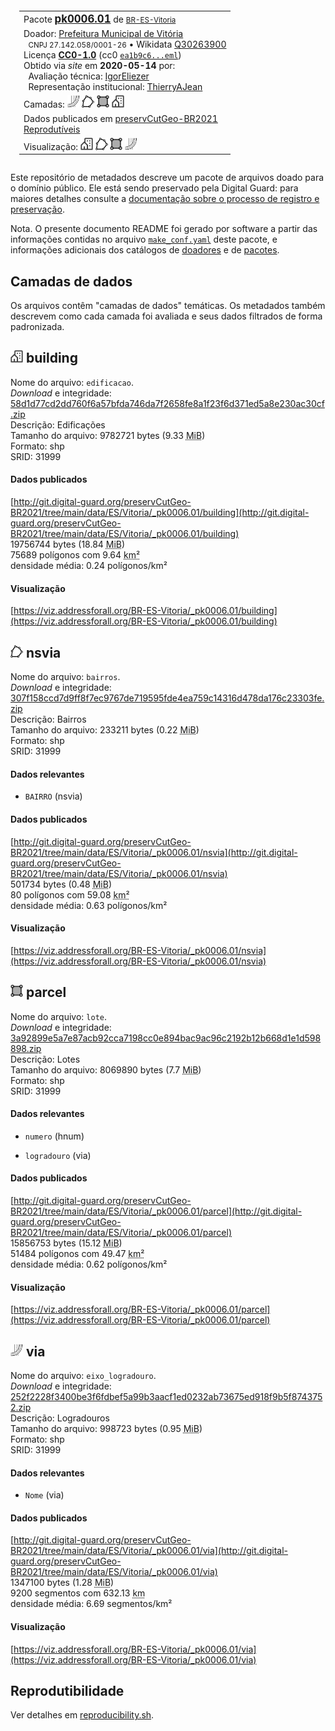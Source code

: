 <aside>
<table align="right" style="padding: 1em">
<tr><td>Pacote <a target="_git" title="link canônico para o git deste pacote" href="http://git.digital-guard.org/preserv-BR/blob/main/data/ES/Vitoria/_pk0006.01"><big><b>pk0006.01</b></big></a> de <small><a target="_osmcodes" title="Jurisdição" href="https://osm.codes/BR-ES-Vitoria">BR-ES-Vitoria</a></small>
</td></tr>
<tr><td>
Doador: <a rel="external" target="_doador" href="https://www.vitoria.es.gov.br/">Prefeitura Municipal de Vitória</a>
<br/>&nbsp; <small>CNPJ 27.142.058/0001-26</small> • Wikidata <a rel="external" target="_doador" title="link descritor Wikidata do doador" href="https://www.wikidata.org/wiki/Q30263900">Q30263900</a></small><br/>
Licença <a rel="external" target="_doador" href="https://creativecommons.org/publicdomain/zero/1.0/"><b>CC0-1.0</b></a> (cc0 <a title="SHA256 ea1b9c60680466bc015231fa9438a64704ecb3bd24875b47af3736eace3e9b44.eml" href="http://dl.digital-guard.org/ea1b9c60680466bc015231fa9438a64704ecb3bd24875b47af3736eace3e9b44.eml"><code>ea1b9c6...eml</code></a>)<br/>
Obtido via <i>site</i> em <b>2020-05-14</b> por:
<br/>&nbsp; Avaliação técnica: <a rel="external" target="_gitPerson" title="usuário Git" href="https://github.com/IgorEliezer">IgorEliezer</a>
<br/>&nbsp; Representação institucional: <a rel="external" target="_gitPerson" title="usuário Git" href="https://github.com/ThierryAJean">ThierryAJean</a><br/>
</td></tr>
<tr><td>Camadas: <a title="via" href="#-via"><img src="https://raw.githubusercontent.com/digital-guard/preserv/main/docs/assets/layerIcon-via.png" alt="via" width="20"/></a> <a title="nsvia" href="#-nsvia"><img src="https://raw.githubusercontent.com/digital-guard/preserv/main/docs/assets/layerIcon-nsvia.png" alt="nsvia" width="20"/></a> <a title="parcel" href="#-parcel"><img src="https://raw.githubusercontent.com/digital-guard/preserv/main/docs/assets/layerIcon-parcel.png" alt="parcel" width="20"/></a> <a title="building" href="#-building"><img src="https://raw.githubusercontent.com/digital-guard/preserv/main/docs/assets/layerIcon-building.png" alt="building" width="20"/></a> </td></tr>
<tr><td>Dados publicados em <a href="http://git.digital-guard.org/preservCutGeo-BR2021/tree/main/data/ES/Vitoria/_pk0006.01">preservCutGeo-BR2021</a><br/><a href="#reprodutibilidade">Reprodutíveis</a></td></tr>
<tr><td>Visualização: <a title="building" href="https://viz.addressforall.org/BR-ES-Vitoria/_pk0006.01/building"><img src="https://raw.githubusercontent.com/digital-guard/preserv/main/docs/assets/layerIcon-building.png" alt="building" width="20"/></a> <a title="nsvia" href="https://viz.addressforall.org/BR-ES-Vitoria/_pk0006.01/nsvia"><img src="https://raw.githubusercontent.com/digital-guard/preserv/main/docs/assets/layerIcon-nsvia.png" alt="nsvia" width="20"/></a> <a title="parcel" href="https://viz.addressforall.org/BR-ES-Vitoria/_pk0006.01/parcel"><img src="https://raw.githubusercontent.com/digital-guard/preserv/main/docs/assets/layerIcon-parcel.png" alt="parcel" width="20"/></a> <a title="via" href="https://viz.addressforall.org/BR-ES-Vitoria/_pk0006.01/via"><img src="https://raw.githubusercontent.com/digital-guard/preserv/main/docs/assets/layerIcon-via.png" alt="via" width="20"/></a> </td></tr>
</table>
</aside>

<section>

Este repositório de metadados descreve um pacote de arquivos doado para o domínio público. Ele está sendo preservado pela Digital Guard: para maiores detalhes consulte a [documentação sobre o processo de registro e preservação](https://wiki.addressforall.org/doc/Documentação_Digital-guard).

Nota. O presente documento README foi gerado por software a partir das informações contidas no arquivo [`make_conf.yaml`](http://git.digital-guard.org/preserv-BR/blob/main/data/ES/Vitoria/_pk0006.01/make_conf.yaml) deste pacote, e informações adicionais dos catálogos de [doadores](https://git.digital-guard.org/preserv-BR/blob/main/data/donor.csv) e de [pacotes](https://git.digital-guard.org/preserv-BR/blob/main/data/donatedPack.csv).

# Camadas de dados

Os arquivos contêm "camadas de dados" temáticas. Os metadados também descrevem como cada camada foi avaliada e seus dados filtrados de forma padronizada.

## <img src="https://raw.githubusercontent.com/digital-guard/preserv/main/docs/assets/layerIcon-building.png" alt="building" width="20"/> building

Nome do arquivo: `edificacao`.<br/>*Download* e integridade: [58d1d77cd2dd760f6a57bfda746da7f2658fe8a1f23f6d371ed5a8e230ac30cf.zip](http://dl.digital-guard.org/58d1d77cd2dd760f6a57bfda746da7f2658fe8a1f23f6d371ed5a8e230ac30cf.zip)<br/>Descrição: Edificações<br/>Tamanho do arquivo: 9782721 bytes (9.33 <abbr title="mebibyte">MiB</abbr>)<br/>Formato: shp<br/>SRID: 31999

#### Dados publicados
[http://git.digital-guard.org/preservCutGeo-BR2021/tree/main/data/ES/Vitoria/_pk0006.01/building](http://git.digital-guard.org/preservCutGeo-BR2021/tree/main/data/ES/Vitoria/_pk0006.01/building)<br/>19756744 bytes (18.84 <abbr title="mebibyte">MiB</abbr>)<br/>75689 polígonos com 9.64 <abbr title="quilômetros quadrados">km²</abbr><br/>densidade média: 0.24 polígonos/km²

#### Visualização
[https://viz.addressforall.org/BR-ES-Vitoria/_pk0006.01/building](https://viz.addressforall.org/BR-ES-Vitoria/_pk0006.01/building)
## <img src="https://raw.githubusercontent.com/digital-guard/preserv/main/docs/assets/layerIcon-nsvia.png" alt="nsvia" width="20"/> nsvia

Nome do arquivo: `bairros`.<br/>*Download* e integridade: [307f158ccd7d9ff8f7ec9767de719595fde4ea759c14316d478da176c23303fe.zip](http://dl.digital-guard.org/307f158ccd7d9ff8f7ec9767de719595fde4ea759c14316d478da176c23303fe.zip)<br/>Descrição: Bairros<br/>Tamanho do arquivo: 233211 bytes (0.22 <abbr title="mebibyte">MiB</abbr>)<br/>Formato: shp<br/>SRID: 31999

#### Dados relevantes
* `BAIRRO` (nsvia)

#### Dados publicados
[http://git.digital-guard.org/preservCutGeo-BR2021/tree/main/data/ES/Vitoria/_pk0006.01/nsvia](http://git.digital-guard.org/preservCutGeo-BR2021/tree/main/data/ES/Vitoria/_pk0006.01/nsvia)<br/>501734 bytes (0.48 <abbr title="mebibyte">MiB</abbr>)<br/>80 polígonos com 59.08 <abbr title="quilômetros quadrados">km²</abbr><br/>densidade média: 0.63 polígonos/km²

#### Visualização
[https://viz.addressforall.org/BR-ES-Vitoria/_pk0006.01/nsvia](https://viz.addressforall.org/BR-ES-Vitoria/_pk0006.01/nsvia)
## <img src="https://raw.githubusercontent.com/digital-guard/preserv/main/docs/assets/layerIcon-parcel.png" alt="parcel" width="20"/> parcel

Nome do arquivo: `lote`.<br/>*Download* e integridade: [3a92899e5a7e87acb92cca7198cc0e894bac9ac96c2192b12b668d1e1d598898.zip](http://dl.digital-guard.org/3a92899e5a7e87acb92cca7198cc0e894bac9ac96c2192b12b668d1e1d598898.zip)<br/>Descrição: Lotes<br/>Tamanho do arquivo: 8069890 bytes (7.7 <abbr title="mebibyte">MiB</abbr>)<br/>Formato: shp<br/>SRID: 31999

#### Dados relevantes
* `numero` (hnum)

* `logradouro` (via)

#### Dados publicados
[http://git.digital-guard.org/preservCutGeo-BR2021/tree/main/data/ES/Vitoria/_pk0006.01/parcel](http://git.digital-guard.org/preservCutGeo-BR2021/tree/main/data/ES/Vitoria/_pk0006.01/parcel)<br/>15856753 bytes (15.12 <abbr title="mebibyte">MiB</abbr>)<br/>51484 polígonos com 49.47 <abbr title="quilômetros quadrados">km²</abbr><br/>densidade média: 0.62 polígonos/km²

#### Visualização
[https://viz.addressforall.org/BR-ES-Vitoria/_pk0006.01/parcel](https://viz.addressforall.org/BR-ES-Vitoria/_pk0006.01/parcel)
## <img src="https://raw.githubusercontent.com/digital-guard/preserv/main/docs/assets/layerIcon-via.png" alt="via" width="20"/> via

Nome do arquivo: `eixo_logradouro`.<br/>*Download* e integridade: [252f2228f3400be3f6fdbef5a99b3aacf1ed0232ab73675ed918f9b5f8743752.zip](http://dl.digital-guard.org/252f2228f3400be3f6fdbef5a99b3aacf1ed0232ab73675ed918f9b5f8743752.zip)<br/>Descrição: Logradouros<br/>Tamanho do arquivo: 998723 bytes (0.95 <abbr title="mebibyte">MiB</abbr>)<br/>Formato: shp<br/>SRID: 31999

#### Dados relevantes
* `Nome` (via)

#### Dados publicados
[http://git.digital-guard.org/preservCutGeo-BR2021/tree/main/data/ES/Vitoria/_pk0006.01/via](http://git.digital-guard.org/preservCutGeo-BR2021/tree/main/data/ES/Vitoria/_pk0006.01/via)<br/>1347100 bytes (1.28 <abbr title="mebibyte">MiB</abbr>)<br/>9200 segmentos com 632.13 <abbr title="quilômetros">km</abbr><br/>densidade média: 6.69 segmentos/km²

#### Visualização
[https://viz.addressforall.org/BR-ES-Vitoria/_pk0006.01/via](https://viz.addressforall.org/BR-ES-Vitoria/_pk0006.01/via)

</section>
<section>

# Reprodutibilidade

Ver detalhes em [reproducibility.sh](reproducibility.sh).

</section>

